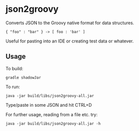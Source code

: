# json2groovy

Converts JSON to the Groovy native format for data structures. 

`{ "foo" : "bar" } -> [ foo : 'bar' ]`

Useful for pasting into an IDE or creating test data or whatever.

## Usage

To build: 

`gradle shadowJar`

To run:

`java -jar build/libs/json2groovy-all.jar`

Type/paste in some JSON and hit CTRL+D

For further usage, reading from a file etc. try:

`java -jar build/libs/json2groovy-all.jar -h`
